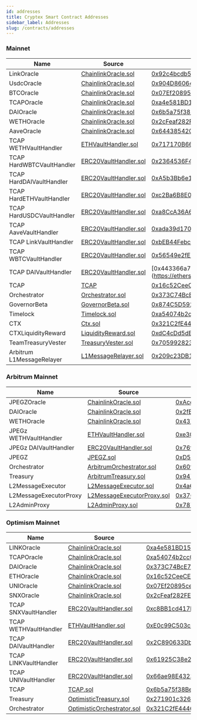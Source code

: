 ```yaml
---
id: addresses
title: Cryptex Smart Contract Addresses
sidebar_label: Addresses
slug: /contracts/addresses
---
```


### Mainnet

| Name             | Source                                                                                                                     | Address                                                                                                                                         |
| ---------------- | -------------------------------------------------------------------------------------------------------------------------- | ---------------------------------------------------------------------------------------------------------------------------|
| LinkOracle | [ChainlinkOracle.sol](https://github.com/cryptexfinance/contracts/blob/fd6f17778080d0d55977c14b7b5026fcf6650376/contracts/oracles/ChainlinkOracle.sol) |   [0x92c4bcdb5c13d9c67f84ba2aaa0879b0ece6d128](https://etherscan.io/address/0x92c4bcdb5c13d9c67f84ba2aaa0879b0ece6d128#code)|
| UsdcOracle | [ChainlinkOracle.sol](https://github.com/cryptexfinance/contracts/blob/fd6f17778080d0d55977c14b7b5026fcf6650376/contracts/oracles/ChainlinkOracle.sol) |  [0x904D86064da7ee54d893ef77c36ED6145897C6b9](https://etherscan.io/address/0x904D86064da7ee54d893ef77c36ED6145897C6b9#code)|
| BTCOracle  | [ChainlinkOracle.sol](https://github.com/cryptexfinance/contracts/blob/fd6f17778080d0d55977c14b7b5026fcf6650376/contracts/oracles/ChainlinkOracle.sol)  | [0x07Ef20895ceF20855D29ACeDCa35E6f96AF4fF49](https://etherscan.io/address/0x07Ef20895ceF20855D29ACeDCa35E6f96AF4fF49#code)|
| TCAPOracle |[ChainlinkOracle.sol](https://github.com/cryptexfinance/contracts/blob/fd6f17778080d0d55977c14b7b5026fcf6650376/contracts/oracles/ChainlinkOracle.sol)   | [0xa4e581BD159B869e8290707A7FBF841fe7FE97b6](https://etherscan.io/address/0xa4e581BD159B869e8290707A7FBF841fe7FE97b6#code)|
| DAIOracle | [ChainlinkOracle.sol](https://github.com/cryptexfinance/contracts/blob/fd6f17778080d0d55977c14b7b5026fcf6650376/contracts/oracles/ChainlinkOracle.sol)   | [0x6b5a75f38BeA1Ef59Bc43A5d9602e77Bcbe65e46](https://etherscan.io/address/0x6b5a75f38BeA1Ef59Bc43A5d9602e77Bcbe65e46#code)|
| WETHOracle | [ChainlinkOracle.sol](https://github.com/cryptexfinance/contracts/blob/fd6f17778080d0d55977c14b7b5026fcf6650376/contracts/oracles/ChainlinkOracle.sol)   | [0x2cFeaf282FE9ae050b210e7BDa65D288C40c6104](https://etherscan.io/address/0x2cFeaf282FE9ae050b210e7BDa65D288C40c6104#code)|
| AaveOracle | [ChainlinkOracle.sol](https://github.com/cryptexfinance/contracts/blob/fd6f17778080d0d55977c14b7b5026fcf6650376/contracts/oracles/ChainlinkOracle.sol)   | [0x6443854207cC897aC826C8f843D834f0EE94C732](https://etherscan.io/address/0x6443854207cC897aC826C8f843D834f0EE94C732#code)|
| TCAP WETHVaultHandler | [ETHVaultHandler.sol](https://github.com/cryptexfinance/contracts/blob/fd6f17778080d0d55977c14b7b5026fcf6650376/contracts/ETHVaultHandler.sol)   | [0x717170B66654292dFBd89c39F5aE6753D2aC1381](https://etherscan.io/address/0x717170B66654292dFBd89c39F5aE6753D2aC1381#code)|
| TCAP HardWBTCVaultHandler |  [ERC20VaultHandler.sol](https://github.com/cryptexfinance/contracts/blob/fd6f17778080d0d55977c14b7b5026fcf6650376/contracts/ERC20VaultHandler.sol)   |   [0x2364536F4891Ed560A6728f4B36871de8176eE5c](https://etherscan.io/address/0x2364536F4891Ed560A6728f4B36871de8176eE5c#code)|
| TCAP HardDAIVaultHandler | [ERC20VaultHandler.sol](https://github.com/cryptexfinance/contracts/blob/fd6f17778080d0d55977c14b7b5026fcf6650376/contracts/ERC20VaultHandler.sol)   |   [0xA5b3Bb6e1f206624B3B8CE0c6A0f7614fd35Fa03](https://etherscan.io/address/0xA5b3Bb6e1f206624B3B8CE0c6A0f7614fd35Fa03#code)|
| TCAP HardETHVaultHandler | [ERC20VaultHandler.sol](https://github.com/cryptexfinance/contracts/blob/fd6f17778080d0d55977c14b7b5026fcf6650376/contracts/ETHVaultHandler.sol )   |  [0xc2Ba6B8E0EE3cf48B045D966F1dCda767df74833](https://etherscan.io/address/0xc2Ba6B8E0EE3cf48B045D966F1dCda767df74833#code)|
| TCAP HardUSDCVaultHandler | [ERC20VaultHandler.sol](https://github.com/cryptexfinance/contracts/blob/fd6f17778080d0d55977c14b7b5026fcf6650376/contracts/ERC20VaultHandler.sol )   |  [0xa8CcA36A624215a39D5af6854ac24868559424d3](https://etherscan.io/address/0xa8CcA36A624215a39D5af6854ac24868559424d3#code)|
| TCAP AaveVaultHandler | [ERC20VaultHandler.sol](https://github.com/cryptexfinance/contracts/blob/fd6f17778080d0d55977c14b7b5026fcf6650376/contracts/ERC20VaultHandler.sol)   |   [0xada39d170551daf42822E1D3dA64efEBbD14d1D3](https://etherscan.io/address/0xada39d170551daf42822E1D3dA64efEBbD14d1D3#code)|
| TCAP LinkVaultHandler | [ERC20VaultHandler.sol](https://github.com/cryptexfinance/contracts/blob/fd6f17778080d0d55977c14b7b5026fcf6650376/contracts/ERC20VaultHandler.sol)   |  [0xbEB44Febc550f69Ff17f8Aa8eeC070B95eF369ba](https://etherscan.io/address/0xbEB44Febc550f69Ff17f8Aa8eeC070B95eF369ba#code)|
| TCAP WBTCVaultHandler | [ERC20VaultHandler.sol](https://github.com/cryptexfinance/contracts/blob/fd6f17778080d0d55977c14b7b5026fcf6650376/contracts/ERC20VaultHandler.sol)   |   [0x56549e2fE1D9f0a9556f92494d04F263A5011a00](https://etherscan.io/address/0x56549e2fE1D9f0a9556f92494d04F263A5011a00#code)|
| TCAP DAIVaultHandler | [ERC20VaultHandler.sol](https://github.com/cryptexfinance/contracts/blob/fd6f17778080d0d55977c14b7b5026fcf6650376/contracts/ERC20VaultHandler.sol)   |   [0x443366a7a5821619D8d57405511E4fadD9964771](https://etherscan.io/address/| 0x443366a7a5821619D8d57405511E4fadD9964771#code)|
TCAP | [TCAP](https://github.com/cryptexfinance/contracts/blob/fd6f17778080d0d55977c14b7b5026fcf6650376/contracts/TCAP.sol) |    [0x16c52CeeCE2ed57dAd87319D91B5e3637d50aFa4](https://etherscan.io/address/0x16c52CeeCE.sol2ed57dAd87319D91B5e3637d50aFa4#code)|
| Orchestrator | [Orchestrator.sol](https://github.com/cryptexfinance/contracts/blob/fd6f17778080d0d55977c14b7b5026fcf6650376/contracts/Orchestrator.sol)   |   [0x373C74BcE7893097ab26d22f05691907D4f2c18e](https://etherscan.io/address/0x373C74BcE7893097ab26d22f05691907D4f2c18e#code)|
| GovernorBeta |  [GovernorBeta.sol](https://github.com/cryptexfinance/contracts/blob/fd6f17778080d0d55977c14b7b5026fcf6650376/contracts/governance/GovernorBeta.sol)   |   [0x874C5D592AfC6803c3DD60d6442357879F196d5b](https://etherscan.io/address/0x874C5D592AfC6803c3DD60d6442357879F196d5b#code)|
| Timelock | [Timelock.sol](https://github.com/cryptexfinance/contracts/blob/fd6f17778080d0d55977c14b7b5026fcf6650376/contracts/governance/Timelock.sol)   |   [0xa54074b2cc0e96a43048d4a68472F7F046aC0DA8](https://etherscan.io/address/0xa54074b2cc0e96a43048d4a68472F7F046aC0DA8#code)|
| CTX  | [Ctx.sol](https://github.com/cryptexfinance/contracts/blob/fd6f17778080d0d55977c14b7b5026fcf6650376/contracts/governance/Ctx.sol)   |   [0x321C2fE4446C7c963dc41Dd58879AF648838f98D](https://etherscan.io/address/0x321C2fE4446C7c963dc41Dd58879AF648838f98D#code)|
| CTXLiquidityReward | [LiquidityReward.sol](https://github.com/cryptexfinance/contracts/blob/fd6f17778080d0d55977c14b7b5026fcf6650376/contracts/LiquidityReward.sol)   |   [0xdC4cDd5dB9EE777EFD891690dc283638CB3A5f94](https://etherscan.io/address/0xdC4cDd5dB9EE777EFD891690dc283638CB3A5f94#code))|
| TeamTreasuryVester | [TreasuryVester.sol](https://github.com/cryptexfinance/contracts/blob/fd6f17778080d0d55977c14b7b5026fcf6650376/contracts/governance/TreasuryVester.sol)   |   [0x7059928231d115bb47d46fdfd5e574c5e4fe38c0](https://etherscan.io/address/0x7059928231d115bb47d46fdfd5e574c5e4fe38c0#code)) |
| Arbitrum L1MessageRelayer | [L1MessageRelayer.sol](https://github.com/cryptexfinance/contracts/blob/fd6f17778080d0d55977c14b7b5026fcf6650376/contracts/arbitrum/L1MessageRelayer.sol)   |   [0x209c23DB16298504354112fa4210d368e1d564dA](https://etherscan.io/address/0x209c23DB16298504354112fa4210d368e1d564dA#code)|


### Arbitrum Mainnet

| Name             | Source                                                                                                                     | Address                                                                                                                                         |
| ---------------- | -------------------------------------------------------------------------------------------------------------------------- | ---------------------------------------------------------------------------------------------------------------------------|
| JPEGZOracle | [ChainlinkOracle.sol](https://github.com/cryptexfinance/contracts/blob/fd6f17778080d0d55977c14b7b5026fcf6650376/contracts/oracles/ChainlinkOracle.sol) | [0xAcd157D7D20a758FfA37830b873bA428a785D66d](https://arbiscan.io/address/0xAcd157D7D20a758FfA37830b873bA428a785D66d#code) |
| DAIOracle | [ChainlinkOracle.sol](https://github.com/cryptexfinance/contracts/blob/fd6f17778080d0d55977c14b7b5026fcf6650376/contracts/oracles/ChainlinkOracle.sol) | [0x2fE5Bfd6051f45Df35167855e34335ed047bC8cC](https://arbiscan.io/address/0x2fE5Bfd6051f45Df35167855e34335ed047bC8cC#code) |
| WETHOracle | [ChainlinkOracle.sol](https://github.com/cryptexfinance/contracts/blob/fd6f17778080d0d55977c14b7b5026fcf6650376/contracts/oracles/ChainlinkOracle.sol) | [0x437964C8094C368d831a636C6b903fd207901756](https://arbiscan.io/address/0x437964C8094C368d831a636C6b903fd207901756#code) |
| JPEGz WETHVaultHandler | [ETHVaultHandler.sol](https://github.com/cryptexfinance/contracts/blob/fd6f17778080d0d55977c14b7b5026fcf6650376/contracts/ETHVaultHandler.sol) | [0xe30C148Ca3cCe47341aB9bEbD7A8db031aB207D0](https://arbiscan.io/address/0xe30C148Ca3cCe47341aB9bEbD7A8db031aB207D0#code) |
| JPEGz DAIVaultHandler | [ERC20VaultHandler.sol](https://github.com/cryptexfinance/contracts/blob/fd6f17778080d0d55977c14b7b5026fcf6650376/contracts/ERC20VaultHandler.sol) | [0x76fD6b835d21E1e411F5927950Ec9A0146cDB54B](https://arbiscan.io/address/0x76fD6b835d21E1e411F5927950Ec9A0146cDB54B#code) |
| JPEGZ | [JPEGZ.sol](https://github.com/cryptexfinance/contracts/blob/fd6f17778080d0d55977c14b7b5026fcf6650376/contracts/JPEGZ.sol) | [0xD5536c80191c624F6bFD5590A45b9E93B16DEA97](https://arbiscan.io/address/0xD5536c80191c624F6bFD5590A45b9E93B16DEA97#code) |
| Orchestrator | [ArbitrumOrchestrator.sol](https://github.com/cryptexfinance/contracts/blob/fd6f17778080d0d55977c14b7b5026fcf6650376/contracts/arbitrum/ArbitrumOrchestrator.sol) | [0x60f5C89C26cd424DF5E8513FDe150D2CA8F0eB9f](https://arbiscan.io/address/0x60f5C89C26cd424DF5E8513FDe150D2CA8F0eB9f#code) |
| Treasury | [ArbitrumTreasury.sol](https://github.com/cryptexfinance/contracts/blob/fd6f17778080d0d55977c14b7b5026fcf6650376/contracts/arbitrum/ArbitrumTreasury.sol) | [0x9474B771Fb46E538cfED114Ca816A3e25Bb346CF](https://arbiscan.io/address/0x9474B771Fb46E538cfED114Ca816A3e25Bb346CF#code) |
| L2MessageExecutor | [L2MessageExecutor.sol](https://github.com/cryptexfinance/contracts/blob/fd6f17778080d0d55977c14b7b5026fcf6650376/contracts/arbitrum/L2MessageExecutor.sol) | [0x4a6BA90F6938c769816c1B6808EF02Dc98531983](https://arbiscan.io/address/0x4a6BA90F6938c769816c1B6808EF02Dc98531983#code) |
| L2MessageExecutorProxy | [L2MessageExecutorProxy.sol](https://github.com/cryptexfinance/contracts/blob/fd6f17778080d0d55977c14b7b5026fcf6650376/L2MessageExecutorProxy.sol) | [0x3769b6aA269995297a539BEd7a463105466733A5](https://arbiscan.io/address/0x3769b6aA269995297a539BEd7a463105466733A5#code) |
| L2AdminProxy | [L2AdminProxy.sol](https://github.com/cryptexfinance/contracts/blob/fd6f17778080d0d55977c14b7b5026fcf6650376/contracts/arbitrum/L2AdminProxy.sol) | [0x7877f3C9c57467b1ad92D27608E706CD277c7817](https://arbiscan.io/address/0x7877f3C9c57467b1ad92D27608E706CD277c7817#code) |


### Optimism Mainnet

| Name             | Source                                                                                                                     | Address                                                                                                                                         |
| ---------------- | -------------------------------------------------------------------------------------------------------------------------- | ---------------------------------------------------------------------------------------------------------------------------|
| LINKOracle | [ChainlinkOracle.sol](https://github.com/cryptexfinance/contracts/blob/fd6f17778080d0d55977c14b7b5026fcf6650376/contracts/oracles/ChainlinkOracle.sol) | [0xa4e581BD159B869e8290707A7FBF841fe7FE97b6](https://optimistic.etherscan.io/address/0xa4e581BD159B869e8290707A7FBF841fe7FE97b6#code) |
| TCAPOracle | [ChainlinkOracle.sol](https://github.com/cryptexfinance/contracts/blob/fd6f17778080d0d55977c14b7b5026fcf6650376/contracts/oracles/ChainlinkOracle.sol) | [0xa54074b2cc0e96a43048d4a68472F7F046aC0DA8](https://optimistic.etherscan.io/address/0xa54074b2cc0e96a43048d4a68472F7F046aC0DA8#code) |
| DAIOracle | [ChainlinkOracle.sol](https://github.com/cryptexfinance/contracts/blob/fd6f17778080d0d55977c14b7b5026fcf6650376/contracts/oracles/ChainlinkOracle.sol) | [0x373C74BcE7893097ab26d22f05691907D4f2c18e](https://optimistic.etherscan.io/address/0x373C74BcE7893097ab26d22f05691907D4f2c18e#code) |
| ETHOracle | [ChainlinkOracle.sol](https://github.com/cryptexfinance/contracts/blob/fd6f17778080d0d55977c14b7b5026fcf6650376/contracts/oracles/ChainlinkOracle.sol) | [0x16c52CeeCE2ed57dAd87319D91B5e3637d50aFa4](https://optimistic.etherscan.io/address/0x16c52CeeCE2ed57dAd87319D91B5e3637d50aFa4#code) |
| UNIOracle| [ChainlinkOracle.sol](https://github.com/cryptexfinance/contracts/blob/fd6f17778080d0d55977c14b7b5026fcf6650376/contracts/oracles/ChainlinkOracle.sol) | [0x07Ef20895ceF20855D29ACeDCa35E6f96AF4fF49](https://optimistic.etherscan.io/address/0x07Ef20895ceF20855D29ACeDCa35E6f96AF4fF49#code) |
| SNXOracle | [ChainlinkOracle.sol](https://github.com/cryptexfinance/contracts/blob/fd6f17778080d0d55977c14b7b5026fcf6650376/contracts/oracles/ChainlinkOracle.sol) | [0x2cFeaf282FE9ae050b210e7BDa65D288C40c6104](https://optimistic.etherscan.io/address/0x2cFeaf282FE9ae050b210e7BDa65D288C40c6104#code) |
| TCAP SNXVaultHandler | [ERC20VaultHandler.sol](https://github.com/cryptexfinance/contracts/blob/fd6f17778080d0d55977c14b7b5026fcf6650376/contracts/ERC20VaultHandler.sol) | [0xc8BB1cd417D20116387a5e0603e195cA4f3Cf59A](https://optimistic.etherscan.io/address/0xc8BB1cd417D20116387a5e0603e195cA4f3Cf59A#code) |
| TCAP WETHVaultHandler | [ETHVaultHandler.sol](https://github.com/cryptexfinance/contracts/blob/fd6f17778080d0d55977c14b7b5026fcf6650376/contracts/ETHVaultHandler.sol) | [0xE0c99C503c4AE5eC50aC63C59C7eF4725C355fdD](https://optimistic.etherscan.io/address/0xE0c99C503c4AE5eC50aC63C59C7eF4725C355fdD#code) |
| TCAP DAIVaultHandler | [ERC20VaultHandler.sol](https://github.com/cryptexfinance/contracts/blob/fd6f17778080d0d55977c14b7b5026fcf6650376/contracts/ERC20VaultHandler.sol) | [0x2C890633Db29f21fccbA57c68DcCEF09AB0D4763](https://optimistic.etherscan.io/address/0x2C890633Db29f21fccbA57c68DcCEF09AB0D4763#code) |
| TCAP LINKVaultHandler | [ERC20VaultHandler.sol](https://github.com/cryptexfinance/contracts/blob/fd6f17778080d0d55977c14b7b5026fcf6650376/contracts/ERC20VaultHandler.sol) | [0x61925C38e28F60e688f7d05E65f63792166a5aFE](https://optimistic.etherscan.io/address/0x61925C38e28F60e688f7d05E65f63792166a5aFE#code) |
| TCAP UNIVaultHandler | [ERC20VaultHandler.sol](https://github.com/cryptexfinance/contracts/blob/fd6f17778080d0d55977c14b7b5026fcf6650376/contracts/ERC20VaultHandler.sol) | [0x66ae98E432329E42B7988CFDCB6f524b1999CB4a](https://optimistic.etherscan.io/address/0x66ae98E432329E42B7988CFDCB6f524b1999CB4a#code) |
| TCAP | [TCAP.sol](https://github.com/cryptexfinance/contracts/blob/fd6f17778080d0d55977c14b7b5026fcf6650376/contracts/TCAP.sol) | [0x6b5a75f38BeA1Ef59Bc43A5d9602e77Bcbe65e46](https://optimistic.etherscan.io/address/0x6b5a75f38BeA1Ef59Bc43A5d9602e77Bcbe65e46#code) |
| Treasury | [OptimisticTreasury.sol](https://github.com/cryptexfinance/contracts/blob/fd6f17778080d0d55977c14b7b5026fcf6650376/contracts/optimism/OptimisticTreasury.sol) | [0x271901c3268D0959bbc9543DE4f073D3708C88F7](https://optimistic.etherscan.io/address/0x271901c3268D0959bbc9543DE4f073D3708C88F7#code) |
| Orchestrator | [OptimisticOrchestrator.sol](https://github.com/cryptexfinance/contracts/blob/fd6f17778080d0d55977c14b7b5026fcf6650376/contracts/optimism/OptimisticOrchestrator.sol) | [0x321C2fE4446C7c963dc41Dd58879AF648838f98D](https://optimistic.etherscan.io/address/0x321C2fE4446C7c963dc41Dd58879AF648838f98D#code) |
